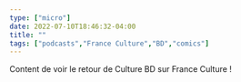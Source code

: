 ```yaml
---
type: ["micro"]
date: 2022-07-10T18:46:32-04:00
title: ""
tags: ["podcasts","France Culture","BD","comics"]
---
```

Content de voir le retour de Culture BD sur France Culture !
